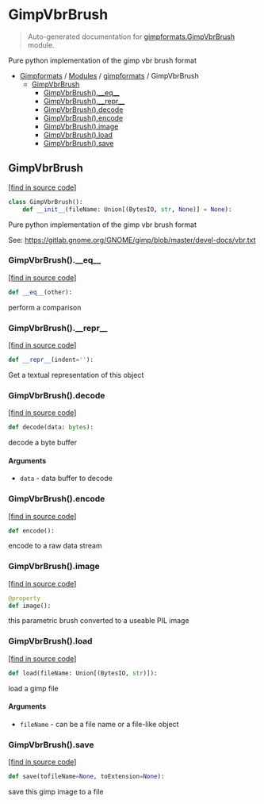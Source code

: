 # GimpVbrBrush

> Auto-generated documentation for [gimpformats.GimpVbrBrush](../../gimpformats/GimpVbrBrush.py) module.

Pure python implementation of the gimp vbr brush format

- [Gimpformats](../README.md#gimpformats-index) / [Modules](../README.md#gimpformats-modules) / [gimpformats](index.md#gimpformats) / GimpVbrBrush
    - [GimpVbrBrush](#gimpvbrbrush)
        - [GimpVbrBrush().\_\_eq\_\_](#gimpvbrbrush__eq__)
        - [GimpVbrBrush().\_\_repr\_\_](#gimpvbrbrush__repr__)
        - [GimpVbrBrush().decode](#gimpvbrbrushdecode)
        - [GimpVbrBrush().encode](#gimpvbrbrushencode)
        - [GimpVbrBrush().image](#gimpvbrbrushimage)
        - [GimpVbrBrush().load](#gimpvbrbrushload)
        - [GimpVbrBrush().save](#gimpvbrbrushsave)

## GimpVbrBrush

[[find in source code]](../../gimpformats/GimpVbrBrush.py#L10)

```python
class GimpVbrBrush():
    def __init__(fileName: Union[(BytesIO, str, None)] = None):
```

Pure python implementation of the gimp vbr brush format

See:
 https://gitlab.gnome.org/GNOME/gimp/blob/master/devel-docs/vbr.txt

### GimpVbrBrush().\_\_eq\_\_

[[find in source code]](../../gimpformats/GimpVbrBrush.py#L149)

```python
def __eq__(other):
```

perform a comparison

### GimpVbrBrush().\_\_repr\_\_

[[find in source code]](../../gimpformats/GimpVbrBrush.py#L131)

```python
def __repr__(indent=''):
```

Get a textual representation of this object

### GimpVbrBrush().decode

[[find in source code]](../../gimpformats/GimpVbrBrush.py#L56)

```python
def decode(data: bytes):
```

decode a byte buffer

#### Arguments

- `data` - data buffer to decode

### GimpVbrBrush().encode

[[find in source code]](../../gimpformats/GimpVbrBrush.py#L85)

```python
def encode():
```

encode to a raw data stream

### GimpVbrBrush().image

[[find in source code]](../../gimpformats/GimpVbrBrush.py#L49)

```python
@property
def image():
```

this parametric brush converted to a useable PIL image

### GimpVbrBrush().load

[[find in source code]](../../gimpformats/GimpVbrBrush.py#L33)

```python
def load(fileName: Union[(BytesIO, str)]):
```

load a gimp file

#### Arguments

- `fileName` - can be a file name or a file-like object

### GimpVbrBrush().save

[[find in source code]](../../gimpformats/GimpVbrBrush.py#L110)

```python
def save(tofileName=None, toExtension=None):
```

save this gimp image to a file
